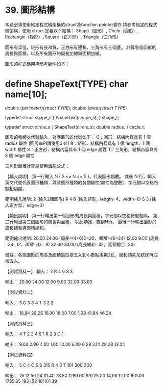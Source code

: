 # 39. 圖形結構

本題必須使用給定程式碼架構的struct及function pointer實作
請參考給定的程式碼架構，使用 struct 定義以下結構：
Shape（圖形）, Circle（圓形）, Rectangle（矩形）, Square（正方形）,
Triangle（三角形）

圓形有半徑，矩形有長和寬，正方形有邊長，三角形有三個邊。
計算各個圖形的周長與面積，以及所有圖形的周長加總與面積加總。

圖形的程式碼架構參考範例如下：
# define ShapeText(TYPE) char name[10];
double (*perimeter)(struct TYPE*);
double (*area)(struct TYPE*)

typedef struct shape_s {
ShapeText(shape_s);
} shape_t;

typedef struct circle_s {
ShapeText(circle_s);
double radius;
} circle_t;

圖形的種類以代號輸入，對應圖形的代號如下：
C：圓形，結構內容具有 1 個 radius 屬性 (圓周率PI請使用3.14)
R：矩形，結構內容具有 1 個 length、1 個 width 屬性
S：正方形，結構內容具有 1 個 edge 屬性
T：三角形，結構內容具有 3 個 edge 屬性

三角形面積計算請使用海龍公式：

【輸入說明】
第一行輸入 N ( 2 <= N <= 5 )，代表圖形個數。
其後 N 行，輸入英文代號代表圖形種類，與該圖形種類的各個屬性(屬性為整數)，字元間以空格符號相隔開。

範例輸入說明:
2 (輸入2個圖形)
R 4 6 (輸入矩形，length=4，width=6)
S 3 (輸入正方型，edge=3)

【輸出說明】
第一行輸出第一個圖形的周長與面積，字元間以空格符號相隔。
第二行輸出第二個圖形的周長與面積，
以此類推，直到N行。
最後一行輸出圖形的周長總和與面積總和。

範例輸出說明:
20.00 24.00 (周長=(4+6)*2=20，面積=4*6=24)
12.00 9.00 (周長=3*4=12，面積=3*3= 9)
32.00 33.00 (周長總和=32，面積綜合=33)

備註：各個圖形的周長及面積需四捨五入到小數點後第2位，總和請先加總好再四捨五入。

【測試資料一】
輸入：
2
R 4 6
S 3

輸出：
20.00 24.00
12.00 9.00
32.00 33.00

【測試資料二】

輸入：
3
C 3
S 4
T 3 2 2

輸出：
18.84 28.26
16.00 16.00
7.00 1.98
41.84 46.24

【測試資料三】

輸入：
4
T 2 3 4
S 1
R 2 3
C 1

輸出：
9.00 2.90
4.00 1.00
10.00 6.00
6.28 3.14
29.28 13.04

【測試資料四】

輸入：
5
C 4
C 5
S 315
R 4 3
T 101 200 300

輸出：
25.12 50.24
31.40 78.50
1260.00 99225.00
14.00 12.00
601.00 1735.65
1931.52 101101.39
